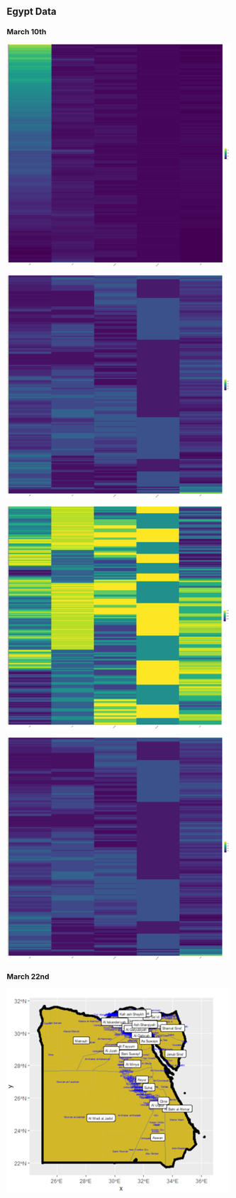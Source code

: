 ## Egypt Data



### March 10th



![](raw.png)

![](normal.png)

![](percent.png)

![](scale.png)

### March 22nd

![](egypt1.png)

